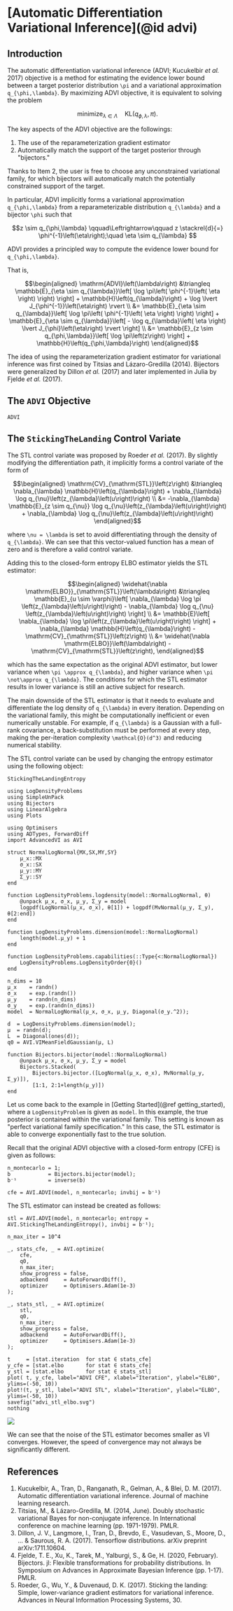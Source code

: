 
# [Automatic Differentiation Variational Inference](@id advi)

## Introduction

The automatic differentiation variational inference (ADVI; Kucukelbir *et al.* 2017) objective is a method for estimating the evidence lower bound between a target posterior distribution ``\pi`` and a variational approximation ``q_{\phi,\lambda}``.
By maximizing ADVI objective, it is equivalent to solving the problem

```math
  \mathrm{minimize}_{\lambda \in \Lambda}\quad \mathrm{KL}\left(q_{\phi,\lambda}, \pi\right).
```

The key aspects of the ADVI objective are the followings:
1. The use of the reparameterization gradient estimator
2. Automatically match the support of the target posterior through "bijectors."

Thanks to Item 2, the user is free to choose any unconstrained variational family, for which
bijectors will automatically match the potentially constrained support of the target.

In particular, ADVI implicitly forms a variational approximation ``q_{\phi,\lambda}``
from a reparameterizable distribution ``q_{\lambda}`` and a bijector ``\phi`` such that
```math
z \sim  q_{\phi,\lambda} \qquad\Leftrightarrow\qquad
z \stackrel{d}{=} \phi^{-1}\left(\eta\right);\quad \eta \sim q_{\lambda} 
```
ADVI provides a principled way to compute the evidence lower bound for ``q_{\phi,\lambda}``.

That is,

```math
\begin{aligned}
\mathrm{ADVI}\left(\lambda\right)
&\triangleq
\mathbb{E}_{\eta \sim q_{\lambda}}\left[
  \log \pi\left( \phi^{-1}\left( \eta \right) \right)
\right]
+ \mathbb{H}\left(q_{\lambda}\right)
+ \log \lvert J_{\phi^{-1}}\left(\eta\right) \rvert \\
&=
\mathbb{E}_{\eta \sim q_{\lambda}}\left[
  \log \pi\left( \phi^{-1}\left( \eta \right) \right)
\right]
+
\mathbb{E}_{\eta \sim q_{\lambda}}\left[
  - \log q_{\lambda}\left( \eta \right) \lvert J_{\phi}\left(\eta\right) \rvert
\right] \\
&=
\mathbb{E}_{z \sim q_{\phi,\lambda}}\left[ \log \pi\left(z\right) \right]
+
\mathbb{H}\left(q_{\phi,\lambda}\right)
\end{aligned}
```

The idea of using the reparameterization gradient estimator for variational inference was first 
coined by Titsias and Lázaro-Gredilla (2014).
Bijectors were generalized by Dillon *et al.* (2017) and later implemented in Julia by
Fjelde *et al.* (2017).

## The `ADVI` Objective

```@docs
ADVI
```

## The `StickingTheLanding` Control Variate

The STL control variate was proposed by Roeder *et al.* (2017).
By slightly modifying the differentiation path, it implicitly forms a control variate of the form of
```math
\begin{aligned}
  \mathrm{CV}_{\mathrm{STL}}\left(z\right) 
  &\triangleq 
  \nabla_{\lambda} \mathbb{H}\left(q_{\lambda}\right) + \nabla_{\lambda} \log q_{\nu}\left(z_{\lambda}\left(u\right)\right) \\
  &=
  -\nabla_{\lambda} \mathbb{E}_{z \sim q_{\nu}} \log q_{\nu}\left(z_{\lambda}\left(u\right)\right) + \nabla_{\lambda} \log q_{\nu}\left(z_{\lambda}\left(u\right)\right)
\end{aligned}
```
where ``\nu = \lambda`` is set to avoid differentiating through the density of ``q_{\lambda}``.
We can see that this vector-valued function has a mean of zero and is therefore a valid control variate.
 
Adding this to the closed-form entropy ELBO estimator yields the STL estimator:
```math
\begin{aligned}
  \widehat{\nabla \mathrm{ELBO}}_{\mathrm{STL}}\left(\lambda\right)
    &\triangleq \mathbb{E}_{u \sim \varphi}\left[ 
	  \nabla_{\lambda} \log \pi \left(z_{\lambda}\left(u\right)\right) 
	  - 
	  \nabla_{\lambda} \log q_{\nu} \left(z_{\lambda}\left(u\right)\right)
	\right] 
	\\
    &= 
	\mathbb{E}\left[ \nabla_{\lambda} \log \pi\left(z_{\lambda}\left(u\right)\right) \right] 
    + 
	\nabla_{\lambda} \mathbb{H}\left(q_{\lambda}\right) 
	- 
	\mathrm{CV}_{\mathrm{STL}}\left(z\right)
	\\
    &= 
	\widehat{\nabla \mathrm{ELBO}}\left(\lambda\right)
    - 
	\mathrm{CV}_{\mathrm{STL}}\left(z\right),
\end{aligned}
```
which has the same expectation as the original ADVI estimator, but lower variance when ``\pi \approx q_{\lambda}``, and higher variance when ``\pi \not\approx q_{\lambda}``.
The conditions for which the STL estimator results in lower variance is still an active subject for research.

The main downside of the STL estimator is that it needs to evaluate and differentiate the log density of ``q_{\lambda}`` in every iteration.
Depending on the variational family, this might be computationally inefficient or even numerically unstable.
For example, if ``q_{\lambda}`` is a Gaussian with a full-rank covariance, a back-substitution must be performed at every step, making the per-iteration complexity ``\mathcal{O}(d^3)`` and reducing numerical stability.


The STL control variate can be used by changing the entropy estimator using the following object:
```@docs
StickingTheLandingEntropy
```

```@setup stl
using LogDensityProblems
using SimpleUnPack
using Bijectors
using LinearAlgebra
using Plots

using Optimisers
using ADTypes, ForwardDiff
import AdvancedVI as AVI

struct NormalLogNormal{MX,SX,MY,SY}
    μ_x::MX
    σ_x::SX
    μ_y::MY
    Σ_y::SY
end

function LogDensityProblems.logdensity(model::NormalLogNormal, θ)
    @unpack μ_x, σ_x, μ_y, Σ_y = model
    logpdf(LogNormal(μ_x, σ_x), θ[1]) + logpdf(MvNormal(μ_y, Σ_y), θ[2:end])
end

function LogDensityProblems.dimension(model::NormalLogNormal)
    length(model.μ_y) + 1
end

function LogDensityProblems.capabilities(::Type{<:NormalLogNormal})
    LogDensityProblems.LogDensityOrder{0}()
end

n_dims = 10
μ_x    = randn()
σ_x    = exp.(randn())
μ_y    = randn(n_dims)
σ_y    = exp.(randn(n_dims))
model  = NormalLogNormal(μ_x, σ_x, μ_y, Diagonal(σ_y.^2));

d  = LogDensityProblems.dimension(model);
μ  = randn(d);
L  = Diagonal(ones(d));
q0 = AVI.VIMeanFieldGaussian(μ, L)

function Bijectors.bijector(model::NormalLogNormal)
    @unpack μ_x, σ_x, μ_y, Σ_y = model
    Bijectors.Stacked(
        Bijectors.bijector.([LogNormal(μ_x, σ_x), MvNormal(μ_y, Σ_y)]),
        [1:1, 2:1+length(μ_y)])
end
```

Let us come back to the example in [Getting Started](@ref getting_started), where a `LogDensityProblem` is given as `model`.
In this example, the true posterior is contained within the variational family.
This setting is known as "perfect variational family specification."
In this case, the STL estimator is able to converge exponentially fast to the true solution.

Recall that the original ADVI objective with a closed-form entropy (CFE) is given as follows:
```@example stl
n_montecarlo = 1;
b            = Bijectors.bijector(model);
b⁻¹          = inverse(b)

cfe = AVI.ADVI(model, n_montecarlo; invbij = b⁻¹)
```
The STL estimator can instead be created as follows:
```@example stl
stl = AVI.ADVI(model, n_montecarlo; entropy = AVI.StickingTheLandingEntropy(), invbij = b⁻¹);
```

```@setup stl
n_max_iter = 10^4

_, stats_cfe, _ = AVI.optimize(
    cfe,
    q0,
    n_max_iter;
	show_progress = false,
    adbackend     = AutoForwardDiff(),
    optimizer     = Optimisers.Adam(1e-3)
); 

_, stats_stl, _ = AVI.optimize(
    stl,
    q0,
    n_max_iter;
	show_progress = false,
    adbackend     = AutoForwardDiff(),
    optimizer     = Optimisers.Adam(1e-3)
); 

t     = [stat.iteration  for stat ∈ stats_cfe]
y_cfe = [stat.elbo       for stat ∈ stats_cfe]
y_stl = [stat.elbo       for stat ∈ stats_stl]
plot( t, y_cfe, label="ADVI CFE", xlabel="Iteration", ylabel="ELBO", ylims=(-50, 10))
plot!(t, y_stl, label="ADVI STL", xlabel="Iteration", ylabel="ELBO", ylims=(-50, 10))
savefig("advi_stl_elbo.svg")
nothing
```
![](advi_stl_elbo.svg)

We can see that the noise of the STL estimator becomes smaller as VI converges.
However, the speed of convergence may not always be significantly different.

## References
1. Kucukelbir, A., Tran, D., Ranganath, R., Gelman, A., & Blei, D. M. (2017). Automatic differentiation variational inference. Journal of machine learning research.
2. Titsias, M., & Lázaro-Gredilla, M. (2014, June). Doubly stochastic variational Bayes for non-conjugate inference. In International conference on machine learning (pp. 1971-1979). PMLR.
3. Dillon, J. V., Langmore, I., Tran, D., Brevdo, E., Vasudevan, S., Moore, D., ... & Saurous, R. A. (2017). Tensorflow distributions. arXiv preprint arXiv:1711.10604.
4. Fjelde, T. E., Xu, K., Tarek, M., Yalburgi, S., & Ge, H. (2020, February). Bijectors. jl: Flexible transformations for probability distributions. In Symposium on Advances in Approximate Bayesian Inference (pp. 1-17). PMLR.
5. Roeder, G., Wu, Y., & Duvenaud, D. K. (2017). Sticking the landing: Simple, lower-variance gradient estimators for variational inference. Advances in Neural Information Processing Systems, 30.


